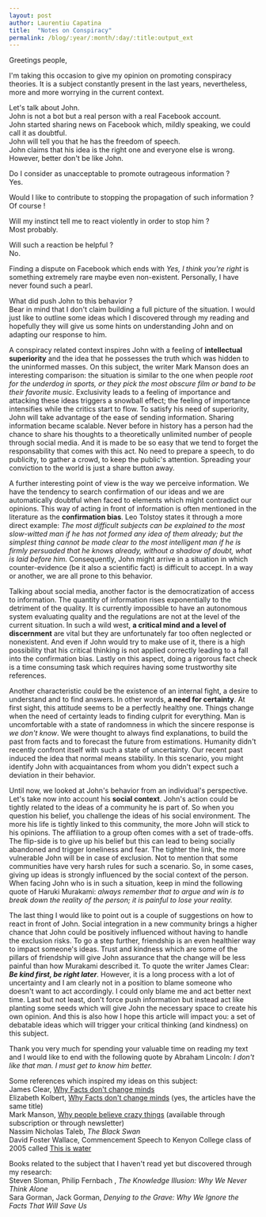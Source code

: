 ```yaml
---
layout: post
author: Laurentiu Capatina
title:  "Notes on Conspiracy"
permalink: /blog/:year/:month/:day/:title:output_ext
---
```


Greetings people,

I'm taking this occasion to give my opinion on promoting conspiracy theories. It is a subject constantly present in the last years, nevertheless, more and more worrying in the current context.

Let's talk about John.  
John is not a bot but a real person with a real Facebook account.  
John started sharing news on Facebook which, mildly speaking, we could call it as doubtful.  
John will tell you that he has the freedom of speech.  
John claims that his idea is the right one and everyone else is wrong.  
However, better don't be like John.

Do I consider as unacceptable to promote outrageous information ?  
Yes.

Would I like to contribute to stopping the propagation of such information ?  
Of course !

Will my instinct tell me to react violently in order to stop him ?  
Most probably.

Will such a reaction be helpful ?  
No.

Finding a dispute on Facebook which ends with _Yes, I think you're right_ is something extremely rare maybe even non-existent. Personally, I have never found such a pearl.

What did push John to this behavior ?  
Bear in mind that I don't claim building a full picture of the situation. I would just like to outline some ideas which I discovered through my reading and hopefully they will give us some hints on understanding John and on adapting our response to him.

A conspiracy related context inspires John with a feeling of **intellectual superiority** and the idea that he possesses the truth which was hidden to the uninformed masses. On this subject, the writer Mark Manson does an interesting comparison: the situation is similar to the one when people _root for the underdog in sports, or they pick the most obscure film or band to be their favorite music_. Exclusivity leads to a feeling of importance and attacking these ideas triggers a snowball effect; the feeling of importance intensifies while the critics start to flow.
To satisfy his need of superiority, John will take advantage of the ease of sending information. Sharing information became scalable. Never before in history has a person had the chance to share his thoughts to a theoretically unlimited number of people through social media. And it is made to be so easy that we tend to forget the responsability that comes with this act. No need to prepare a speech, to do publicity, to gather a crowd, to keep the public's attention. Spreading your conviction to the world is just a share button away.

A further interesting point of view is the way we perceive information. We have the tendency to search confirmation of our ideas and we are automatically doubtful when faced to elements which might contradict our opinions. This way of acting in front of information is often mentioned in the literature as the **confirmation bias**. Leo Tolstoy states it through a more direct example: _The most difficult subjects can be explained to the most slow-witted man if he has not formed any idea of them already; but the simplest thing cannot be made clear to the most intelligent man if he is firmly persuaded that he knows already, without a shadow of doubt, what is laid before him._ Consequently, John might arrive in a situation in which counter-evidence (be it also a scientific fact) is difficult to accept. In a way or another, we are all prone to this behavior.

Talking about social media, another factor is the democratization of access to information. The quantity of information rises exponentially to the detriment of the quality. It is currently impossible to have an autonomous system evaluating quality and the regulations are not at the level of the current situation. In such a wild west, **a critical mind and a level of discernment** are vital but they are unfortunately far too often neglected or nonexistent. And even if John would try to make use of it, there is a high possibility that his critical thinking is not applied correctly leading to a fall into the confirmation bias. Lastly on this aspect, doing a rigorous fact check is a time consuming task which requires having some trustworthy site references.

Another characteristic could be the existence of an internal fight, a desire to understand and to find answers. In other words, **a need for certainty**. At first sight, this attitude seems to be a perfectly healthy one. Things change when the need of certainty leads to finding culprit for everything. Man is uncomfortable with a state of randomness in which the sincere response is _we don't know_. We were thought to always find explanations, to build the past from facts and to forecast the future from estimations. Humanity didn't recently confront itself with such a state of uncertainty. Our recent past induced the idea that normal means stability. In this scenario, you might identify John with acquaintances from whom you didn't expect such a deviation in their behavior.

Until now, we looked at John's behavior from an individual's perspective. Let's take now into account his **social context**. John's action could be tightly related to the ideas of a community he is part of. So when you question his belief, you challenge the ideas of his social environment. The more his life is tightly linked to this community, the more John will stick to his opinions. The affiliation to a group often comes with a set of trade-offs. The flip-side is to give up his belief but this can lead to being socially abandoned and trigger loneliness and fear. The tighter the link, the more vulnerable John will be in case of exclusion. Not to mention that some communities have very harsh rules for such a scenario. So, in some cases, giving up ideas is strongly influenced by the social context of the person. When facing John who is in such a situation, keep in mind the following quote of Haruki Murakami: _always remember that to argue and win is to break down the reality of the person; it is painful to lose your reality._

The last thing I would like to point out is a couple of suggestions on how to react in front of John. Social integration in a new community brings a higher chance that John could be positively influenced without having to handle the exclusion risks. To go a step further, friendship is an even healthier way to impact someone's ideas. Trust and kindness which are some of the pillars of friendship will give John assurance that the change will be less painful than how Murakami described it. To quote the writer James Clear: **_Be kind first, be right later_**. However, it is a long process with a lot of uncertainty and I am clearly not in a position to blame someone who doesn't want to act accordingly. I could only blame me and act better next time. Last but not least, don't force push information but instead act like planting some seeds which will give John the necessary space to create his own opinion. And this is also how I hope this article will impact you: a set of debatable ideas which will trigger your critical thinking (and kindness) on this subject.

Thank you very much for spending your valuable time on reading my text and I would like to end with the following quote by Abraham Lincoln: _I don't like that man. I must get to know him better._


Some references which inspired my ideas on this subject:  
James Clear, [Why Facts don't change minds](https://jamesclear.com/why-facts-dont-change-minds)  
Elizabeth Kolbert, [Why Facts don't change minds](https://www.newyorker.com/magazine/2017/02/27/why-facts-dont-change-our-minds) (yes, the articles have the same title)  
Mark Manson, [Why people believe crazy things](https://markmanson.net/newsletters/mindfck-monday-29) (available through subscription or through newsletter)  
Nassim Nicholas Taleb, _The Black Swan_  
David Foster Wallace, Commencement Speech to Kenyon College class of 2005 called [This is water](https://www.youtube.com/watch?v=PhhC_N6Bm_s)     

Books related to the subject that I haven't read yet but discovered through my research:  
Steven Sloman, Philip Fernbach , _The Knowledge Illusion: Why We Never Think Alone_  
Sara Gorman, Jack Gorman, _Denying to the Grave: Why We Ignore the Facts That Will Save Us_

